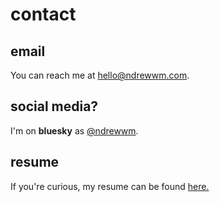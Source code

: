 # contact

## email

You can reach me at hello@ndrewwm.com.

## social media?

I'm on **bluesky** as [@ndrewwm](https://bsky.app/profile/ndrewwm.bsky.social).

## resume

If you're curious, my resume can be found [here.]()
